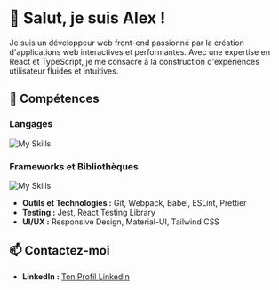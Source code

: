# 👋 Salut, je suis Alex !

Je suis un développeur web front-end passionné par la création d'applications web interactives et performantes. Avec une expertise en React et TypeScript, je me consacre à la construction d'expériences utilisateur fluides et intuitives.

## 🚀 Compétences

### Langages 
![My Skills](https://skillicons.dev/icons?i=html,css,js,ts,)

### Frameworks et Bibliothèques
![My Skills](https://skillicons.dev/icons?i=html,css,js,ts,)
- **Outils et Technologies :** Git, Webpack, Babel, ESLint, Prettier
- **Testing :** Jest, React Testing Library
- **UI/UX :** Responsive Design, Material-UI, Tailwind CSS
  

## 📫 Contactez-moi

- **LinkedIn :** [Ton Profil LinkedIn](https://www.linkedin.com/in/alex-chrb)

